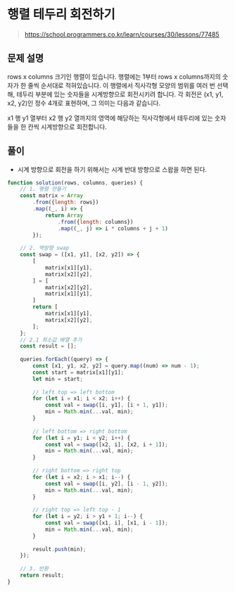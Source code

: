 # 행렬 테두리 회전하기
> https://school.programmers.co.kr/learn/courses/30/lessons/77485

## 문제 설명
rows x columns 크기인 행렬이 있습니다. 행렬에는 1부터 rows x columns까지의 숫자가 한 줄씩 순서대로 적혀있습니다. 이 행렬에서 직사각형 모양의 범위를 여러 번 선택해, 테두리 부분에 있는 숫자들을 시계방향으로 회전시키려 합니다. 각 회전은 (x1, y1, x2, y2)인 정수 4개로 표현하며, 그 의미는 다음과 같습니다.

x1 행 y1 열부터 x2 행 y2 열까지의 영역에 해당하는 직사각형에서 테두리에 있는 숫자들을 한 칸씩 시계방향으로 회전합니다.

## 풀이
- 시계 방향으로 회전을 하기 위해서는 시계 반대 방향으로 스왑을 하면 된다.

```js
function solution(rows, columns, queries) {
    // 1. 행렬 만들기
    const matrix = Array
        .from({length: rows})
        .map((_, i) => {
            return Array
                .from({length: columns})
                .map((_, j) => i * columns + j + 1)
        });
    
    // 2. 역방향 swap
    const swap = ([x1, y1], [x2, y2]) => {
        [
            matrix[x1][y1],
            matrix[x2][y2],
        ] = [
            matrix[x2][y2],
            matrix[x1][y1],
        ]
        return [
            matrix[x1][y1],
            matrix[x2][y2],
        ];
    };
    // 2.1 최소값 배열 추가
    const result = [];
    
    queries.forEach((query) => {
        const [x1, y1, x2, y2] = query.map((num) => num - 1);
        const start = matrix[x1][y1]; 
        let min = start;
        
        // left top => left bottom
        for (let i = x1; i < x2; i++) {
            const val = swap([i, y1], [i + 1, y1]);
            min = Math.min(...val, min);
        }
        
        // left bottom => right bottom
        for (let i = y1; i < y2; i++) {
            const val = swap([x2, i], [x2, i + 1]);
            min = Math.min(...val, min);
        }
        
        // right bottom => right top
        for (let i = x2; i > x1; i--) {
            const val = swap([i, y2], [i - 1, y2]);
            min = Math.min(...val, min);
        }
        
        // right top => left top - 1
        for (let i = y2; i > y1 + 1; i--) {
            const val = swap([x1, i], [x1, i - 1]);
            min = Math.min(...val, min);
        }
        
        result.push(min);
    });
    
    // 3. 반환
    return result;
}
```
